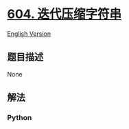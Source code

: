 # [604. 迭代压缩字符串](https://leetcode-cn.com/problems/design-compressed-string-iterator)

[English Version](/leetcode/0600-0699/0604.Design%20Compressed%20String%20Iterator/README_EN.md)

## 题目描述

<!-- 这里写题目描述 -->

None

## 解法

<!-- 这里可写通用的实现逻辑 -->

<!-- tabs:start -->

### **Python**

<!-- 这里可写当前语言的特殊实现逻辑 -->

```python

```

<!-- tabs:end -->
